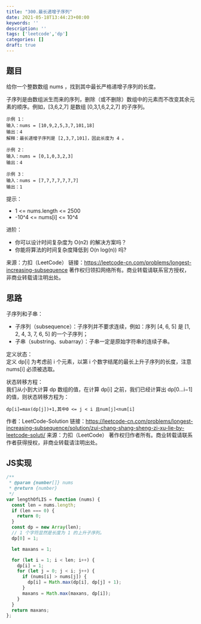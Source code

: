 ```yaml
---
title: "300.最长递增子序列"
date: 2021-05-18T13:44:23+08:00
keywords: ''
description: ''
tags: ['leetcode','dp']
categories: []
draft: true
---
```


## 题目

给你一个整数数组 nums ，找到其中最长严格递增子序列的长度。

子序列是由数组派生而来的序列，删除（或不删除）数组中的元素而不改变其余元素的顺序。例如，[3,6,2,7] 是数组 [0,3,1,6,2,2,7] 的子序列。

```
示例 1：
输入：nums = [10,9,2,5,3,7,101,18]
输出：4
解释：最长递增子序列是 [2,3,7,101]，因此长度为 4 。

示例 2：
输入：nums = [0,1,0,3,2,3]
输出：4

示例 3：
输入：nums = [7,7,7,7,7,7,7]
输出：1
```

提示：

- 1 <= nums.length <= 2500
- -10^4 <= nums[i] <= 10^4

进阶：

- 你可以设计时间复杂度为 O(n2) 的解决方案吗？
- 你能将算法的时间复杂度降低到 O(n log(n)) 吗?

来源：力扣（LeetCode）
链接：https://leetcode-cn.com/problems/longest-increasing-subsequence
著作权归领扣网络所有。商业转载请联系官方授权，非商业转载请注明出处。


## 思路 

子序列和子串：

- 子序列（subsequence）：子序列并不要求连续，例如：序列 [4, 6, 5] 是 [1, 2, 4, 3, 7, 6, 5] 的一个子序列；
- 子串（substring、subarray）：子串一定是原始字符串的连续子串。

定义状态：  
定义 dp[i] 为考虑前 i 个元素，以第 i 个数字结尾的最长上升子序列的长度，注意 nums[i] 必须被选取。

状态转移方程：  
我们从小到大计算 dp 数组的值，在计算 dp[i] 之前，我们已经计算出 dp[0...i−1] 的值，则状态转移方程为：
```
dp[i]=max(dp[j])+1,其中0 <= j < i 且num[j]<num[i]
```

作者：LeetCode-Solution
链接：https://leetcode-cn.com/problems/longest-increasing-subsequence/solution/zui-chang-shang-sheng-zi-xu-lie-by-leetcode-soluti/
来源：力扣（LeetCode）
著作权归作者所有。商业转载请联系作者获得授权，非商业转载请注明出处。

## JS实现

```javascript
/**
 * @param {number[]} nums
 * @return {number}
 */
var lengthOfLIS = function (nums) {
  const len = nums.length;
  if (len === 0) {
    return 0;
  }
  const dp = new Array(len);
  // 1 个字符显然是长度为 1 的上升子序列。
  dp[0] = 1;

  let maxans = 1;

  for (let i = 1; i < len; i++) {
    dp[i] = 1;
    for (let j = 0; j < i; j++) {
      if (nums[i] > nums[j]) {
        dp[i] = Math.max(dp[i], dp[j] + 1);
      }
      maxans = Math.max(maxans, dp[i]);
    }
  }
  return maxans;
};
```
